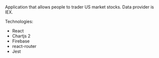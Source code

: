 Application that allows people to trader US market stocks. Data provider is IEX.

Technologies: 
- React
- Chartjs 2
- Firebase
- react-router
- Jest
